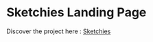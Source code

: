 # Sketchies Landing Page

Discover the project here : [Sketchies](https://sketchies-repo.github.io/lp-deploy)
